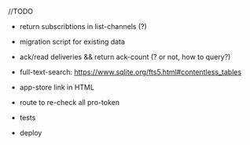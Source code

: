 

//TODO

 - return subscribtions in list-channels (?)

 - migration script for existing data

 - ack/read deliveries && return ack-count  (? or not, how to query?)

 - full-text-search: https://www.sqlite.org/fts5.html#contentless_tables

 - app-store link in HTML

 - route to re-check all pro-token

 - tests

 - deploy
